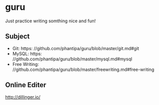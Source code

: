 guru
====

Just practice writing somthing nice and fun!

Subject
-------
* Git: https: //github.com/phantipa/guru/blob/master/git.md#git
* MySQL: https: //github.com/phantipa/guru/blob/master/mysql.md#mysql
* Free Writing: //github.com/phantipa/guru/blob/master/freewriting.md#free-writing

Online Editer
-------------

http://dillinger.io/

